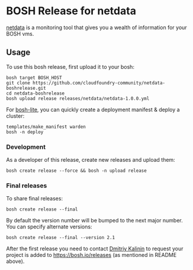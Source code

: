 # BOSH Release for netdata

[netdata](https://github.com/firehol/netdata) is a monitoring tool that gives you a wealth of information for your BOSH vms.

## Usage

To use this bosh release, first upload it to your bosh:

```
bosh target BOSH_HOST
git clone https://github.com/cloudfoundry-community/netdata-boshrelease.git
cd netdata-boshrelease
bosh upload release releases/netdata/netdata-1.0.0.yml
```

For [bosh-lite](https://github.com/cloudfoundry/bosh-lite), you can quickly create a deployment manifest & deploy a cluster:

```
templates/make_manifest warden
bosh -n deploy
```

### Development

As a developer of this release, create new releases and upload them:

```
bosh create release --force && bosh -n upload release
```

### Final releases

To share final releases:

```
bosh create release --final
```

By default the version number will be bumped to the next major number. You can specify alternate versions:


```
bosh create release --final --version 2.1
```

After the first release you need to contact [Dmitriy Kalinin](mailto://dkalinin@pivotal.io) to request your project is added to https://bosh.io/releases (as mentioned in README above).
